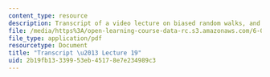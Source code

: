 ```yaml
---
content_type: resource
description: Transcript of a video lecture on biased random walks, and distributions.
file: /media/https%3A/open-learning-course-data-rc.s3.amazonaws.com/6-00-introduction-to-computer-science-and-programming-fall-2008/2b19fb13339953eb45178e7e234989c3_6-00F08-L19.pdf
file_type: application/pdf
resourcetype: Document
title: "Transcript \u2013 Lecture 19"
uid: 2b19fb13-3399-53eb-4517-8e7e234989c3
---
```

